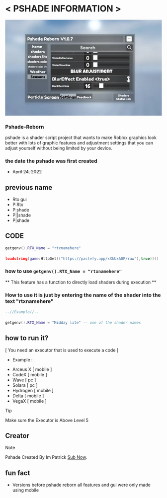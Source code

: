 
# < **PSHADE INFORMATION** >
![ ABOUT PSHADE REBORN ](https://raw.githubusercontent.com/randomstring0/Pshade-Reborn/main/Images/unnamed.webp)

### Pshade-Reborn
pshade is a shader script project that wants to make Roblox graphics look better with lots of graphic features and adjustment settings that you can adjust yourself without being limited by your device.

### the date the pshade was first created
* ~~April 24, 2022~~

## previous name
* Rtx gui
* P:Rtx
* P:shade
* P||shade
* P|shade

## CODE

```lua
getgenv().RTX_Name = "rtxnamehere" 

loadstring(game:HttpGet(("https://pastefy.app/xXkUxA0P/raw"),true))() 
```

### how to use `getgenv().RTX_Name = "rtxnamehere"`

** This feature has a function to directly load shaders during execution **

### How to use it is just by entering the name of the shader into the text "rtxnamehere"

```lua
--//Example//--

getgenv().RTX_Name = "Midday lite" -- one of the shader names
```

## how to run it?

 [ You need an executor that is used to execute a code ]
* Example :
- Arceus X [ mobile ]
- CodeX [ mobile ]
- Wave [ pc ]
- Solara [ pc ]
- Hydrogen [ mobile ]
- Delta [ mobile ]
- VegaX [ mobile ]

> [!TIP]
> Make sure the Executor is Above Level 5


## Creator

> [!NOTE]
> Pshade Created By Im Patrick [Sub Now](https://www.youtube.com/@Im_Patrick).

## fun fact

- Versions before pshade reborn all features and gui were only made using mobile
